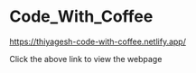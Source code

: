 # Code_With_Coffee
https://thiyagesh-code-with-coffee.netlify.app/


Click the above link to view the webpage
